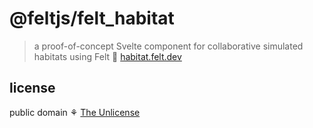 # @feltjs/felt_habitat

> a proof-of-concept Svelte component for collaborative simulated habitats using Felt 🌵
> [habitat.felt.dev](https://habitat.felt.dev/)

## license

public domain ⚘ [The Unlicense](LICENSE)
